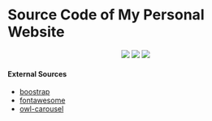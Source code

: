 # Source Code of My Personal Website
<p align="center">
        <img src="https://img.shields.io/badge/Version-1.3.4-blue.svg">
        <img src="https://img.shields.io/badge/License-GPLv3-yellow.svg">
        <img src="https://img.shields.io/badge/Build-Stable-green.svg">
</p>

#### External Sources

- [boostrap](https://getbootstrap.com/)
- [fontawesome](https://fontawesome.io/)
- [owl-carousel](https://owlcarousel2.github.io/OwlCarousel2/)